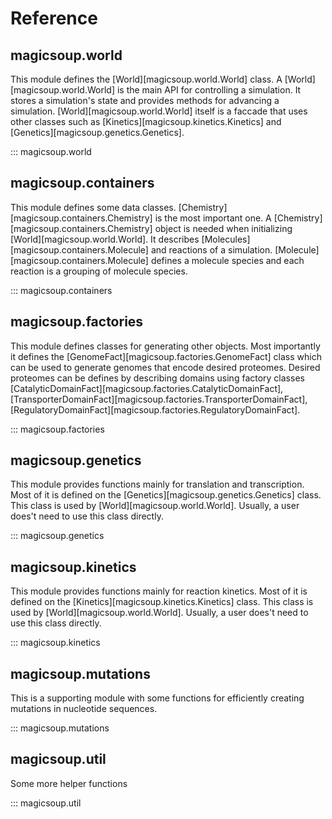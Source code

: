 # Reference

## magicsoup.world

This module defines the [World][magicsoup.world.World] class.
A [World][magicsoup.world.World] is the main API for controlling a simulation.
It stores a simulation's state and provides methods for advancing a simulation.
[World][magicsoup.world.World] itself is a faccade that uses other classes such as
[Kinetics][magicsoup.kinetics.Kinetics] and [Genetics][magicsoup.genetics.Genetics].

::: magicsoup.world

## magicsoup.containers

This module defines some data classes.
[Chemistry][magicsoup.containers.Chemistry] is the most important one.
A [Chemistry][magicsoup.containers.Chemistry] object is needed when initializing [World][magicsoup.world.World].
It describes [Molecules][magicsoup.containers.Molecule] and reactions of a simulation.
[Molecule][magicsoup.containers.Molecule] defines a molecule species and each reaction is a grouping of molecule species.

::: magicsoup.containers

## magicsoup.factories

This module defines classes for generating other objects.
Most importantly it defines the [GenomeFact][magicsoup.factories.GenomeFact] class
which can be used to generate genomes that encode desired proteomes.
Desired proteomes can be defines by describing domains using factory classes
[CatalyticDomainFact][magicsoup.factories.CatalyticDomainFact],
[TransporterDomainFact][magicsoup.factories.TransporterDomainFact],
[RegulatoryDomainFact][magicsoup.factories.RegulatoryDomainFact].

::: magicsoup.factories

## magicsoup.genetics

This module provides functions mainly for translation and transcription.
Most of it is defined on the [Genetics][magicsoup.genetics.Genetics] class.
This class is used by [World][magicsoup.world.World].
Usually, a user does't need to use this class directly.

::: magicsoup.genetics

## magicsoup.kinetics

This module provides functions mainly for reaction kinetics.
Most of it is defined on the [Kinetics][magicsoup.kinetics.Kinetics] class.
This class is used by [World][magicsoup.world.World].
Usually, a user does't need to use this class directly.

::: magicsoup.kinetics

## magicsoup.mutations

This is a supporting module with some
functions for efficiently creating mutations
in nucleotide sequences.

::: magicsoup.mutations


## magicsoup.util

Some more helper functions

::: magicsoup.util